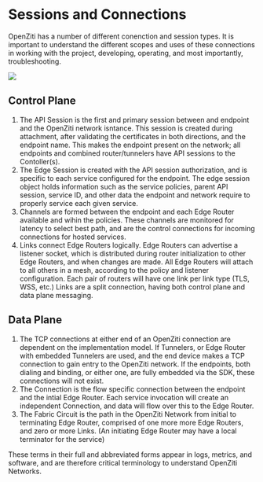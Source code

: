 # Sessions and Connections

OpenZiti has a number of different conenction and session types.  It is important to understand the different scopes and uses of these connections in working with the project, developing, operating, and most importantly, troubleshooting.

[![](https://mermaid.ink/img/pako:eNqdVDtrwzAQ_iuHpgTSoR49BEKSoRRKaDoVLUK6pKLyyZXPLSXkv1dS4hLnUZJOxqf77nv4rI3Q3qAoRYMfLZLGmVXroCpJbNkhvFq2sMSmsZ4aUGRg6olQc3qXJKlWga22tSKGqbMYH5O6dlar1NI_X84e4b5fmps1wrNvGcPx0RPylw_viZCDdw7DZWhxSnRUOhAV_YTPNC13dPNh4RRhLHKWCXfj8RkJJUwWD10gklIgHaRIkKsRPeO3kfWMXwdFMp3djL7R85VG8-g9JwzqKK-JSVuNw1t93zqp-Nekg1RmitUuDRi8TBfDRHC6zpllF1UJse3gZ8i6ckJ5uc6iijOoCxqS7GH_w_SSK_OQv8LIhF3bnuU0_B4udtugW8tiJCoMlbIm3gwbSQBS8BtWKEVcBmFwpVrHUkjaxlbVsl9-kxYlhxZHoq2N4u4iEeVKuea3OjeWfdgXtz_UjZHr)](https://mermaid-js.github.io/mermaid-live-editor/edit#pako:eNqdVDtrwzAQ_iuHpgTSoR49BEKSoRRKaDoVLUK6pKLyyZXPLSXkv1dS4hLnUZJOxqf77nv4rI3Q3qAoRYMfLZLGmVXroCpJbNkhvFq2sMSmsZ4aUGRg6olQc3qXJKlWga22tSKGqbMYH5O6dlar1NI_X84e4b5fmps1wrNvGcPx0RPylw_viZCDdw7DZWhxSnRUOhAV_YTPNC13dPNh4RRhLHKWCXfj8RkJJUwWD10gklIgHaRIkKsRPeO3kfWMXwdFMp3djL7R85VG8-g9JwzqKK-JSVuNw1t93zqp-Nekg1RmitUuDRi8TBfDRHC6zpllF1UJse3gZ8i6ckJ5uc6iijOoCxqS7GH_w_SSK_OQv8LIhF3bnuU0_B4udtugW8tiJCoMlbIm3gwbSQBS8BtWKEVcBmFwpVrHUkjaxlbVsl9-kxYlhxZHoq2N4u4iEeVKuea3OjeWfdgXtz_UjZHr)

## Control Plane
 1. The API Session is the first and primary session between and endpoint and the OpenZiti network isntance.  This session is created during attachment, after validating the certificates in both directions, and the endpoint name.  This makes the endpoint present on the network; all endpoints and combined router/tunnelers have API sessions to the Contoller(s).
2. The Edge Session is created with the API session authorization, and is specific to each service configured for the endpoint.  The edge session object holds information such as the service policies, parent API session, service ID, and other data the endpoint and network require to properly service each given service.
3. Channels are formed between the endpoint and each Edge Router available and wihin the policies.  These channels are monitored for latency to select best path, and are the control connections for incoming connections for hosted services.
4. Links connect Edge Routers logically.  Edge Routers can advertise a listener socket, which is distributed during router initialization to other Edge Routers, and when changes are made.  All Edge Routers will attach to all others in a mesh, according to the policy and listener configuration.  Each pair of routers will have one link per link type (TLS, WSS, etc.)  Links are a split connection, having both control plane and data plane messaging.

## Data Plane

  1. The TCP connections at either end of an OpenZiti connection are dependent on the implementation model.  If Tunnelers, or Edge Router with embedded Tunnelers are used, and the end device makes a TCP connection to gain entry to the OpenZiti network.  If the endpoints, both dialing and binding, or either one, are fully embedded via the SDK, these connections will not exist.
  2. The Connection is the flow specific connection between the endpoint and the intial Edge Router.  Each service invocation will create an independent Connection, and data will flow over this to the Edge Router.
  3. The Fabric Circuit is the path in the OpenZiti Network from initial to terminating Edge Router, comprised of one more more Edge Routers, and zero or more Links. (An initiating Edge Router may have a local terminator for the service) 

These terms in their full and abbreviated forms appear in logs, metrics, and software, and are therefore critical terminology to understand OpenZiti Networks.